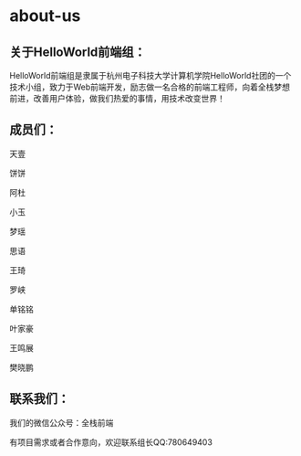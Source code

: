# about-us
## 关于HelloWorld前端组：
  HelloWorld前端组是隶属于杭州电子科技大学计算机学院HelloWorld社团的一个技术小组，致力于Web前端开发，励志做一名合格的前端工程师，向着全栈梦想前进，改善用户体验，做我们热爱的事情，用技术改变世界！
  
## 成员们：
  天壹
  
  饼饼
  
  阿杜
  
  小玉
  
  梦瑶
  
  思语
  
  王琦
  
  罗峡
  
  单铭铭
  
  叶家豪
  
  王鸣展
  
  樊晓鹏
  

## 联系我们：
  我们的微信公众号：全栈前端
  
  有项目需求或者合作意向，欢迎联系组长QQ:780649403
